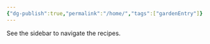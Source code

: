```yaml
---
{"dg-publish":true,"permalink":"/home/","tags":["gardenEntry"]}
---
```


See the sidebar to navigate the recipes.